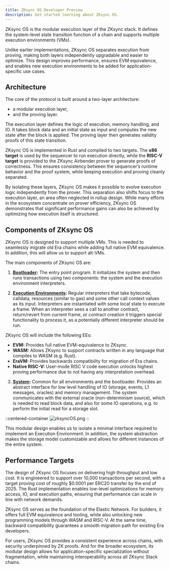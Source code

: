 ```yaml
---
title: ZKsync OS Developer Preview
description: Get started learning about ZKsync OS.
---
```


ZKsync OS is the modular execution layer of the ZKsync stack. It defines the system-level state transition function of a chain
and supports multiple execution environments (VMs).

Unlike earlier implementations, ZKsync OS separates execution from proving,
making both layers independently upgradable and easier to optimize. This design improves performance, ensures EVM equivalence, and enables
new execution environments to be added for application-specific use cases.

## Architecture

The core of the protocol is built around a two-layer architecture:

- a modular execution layer,
- and the proving layer.

The execution layer defines the logic of execution, memory handling, and IO. It takes block data and an initial state as input
and computes the new state after the block is applied. The proving layer then generates validity proofs of this state transition.

ZKsync OS is implemented in Rust and compiled to two targets. The **x86 target** is used by the sequencer to run execution directly,
while the **RISC-V target** is provided to the ZKsync Airbender prover to generate proofs of correctness. This ensures consistency between
the sequencer’s runtime behavior and the proof system, while keeping execution and proving cleanly separated.

By isolating these layers, ZKsync OS makes it possible to evolve execution logic independently from the prover.
This separation also shifts focus to the execution layer, an area often neglected in rollup design. While many efforts
in the ecosystem concentrate on prover efficiency, ZKsync OS demonstrates that significant performance gains can also be
achieved by optimizing how execution itself is structured.

## Components of ZKsync OS

ZKsync OS is designed to support multiple VMs. This is needed to seamlessly migrate old Era chains while adding
full native EVM equivalence. In addition, this will allow us to support alt-VMs.

The main components of ZKsync OS are:

1. **[Bootloader](/zksync-protocol/zksyncos/bootloader):** The entry point program. It initializes the system and then runs transactions using two
components: the system and the execution environment interpreters.

2. **[Execution Environments](/zksync-protocol/zksyncos/execution-environment):** Regular interpreters that take bytecode,
calldata, resources (similar to gas) and some other call context values as its input. Interpreters are instantiated with some local state to execute
a frame. When an interpreter sees a call to another contract, return/revert from current frame, or contract
creation it triggers special functionality to process it, as a potentially different interpreter should be run.

ZKsync OS will include the following EEs:

- **EVM:** Provides full native EVM-equivalence to ZKsync.
- **WASM:** Allows ZKsync to support contracts written in any language that compiles to WASM (e.g. Rust).
- **EraVM:** Provides backwards compatibility for migration of Era chains.
- **Native RISC-V:** User-mode RISC V code execution unlocks highest proving performance due to not having any interpretation overhead.

<!-- markdownlint-disable -->
3. **[System](/zksync-protocol/zksyncos/system):** Common for all environments and the bootloader. Provides an abstract interface for low level
handling of IO (storage, events, L1 messages, oracles) and memory management. The system communicates with the
external oracle (non-determinism source), which is needed to read block data, and also for some IO operations,
e.g. to perform the initial read for a storage slot.

::centered-container
![zksyncOS.png](/images/zksyncos-airbender/zksyncOS.png)
::

This modular design enables us to isolate a minimal interface required to implement an Execution Environment.
In addition, the system abstraction makes the storage model customizable and allows for different instances of the entire system.

## Performance Targets

The design of ZKsync OS focuses on delivering high throughput and low cost.
It is engineered to support over 10,000 transactions per second, with a target proving cost of roughly $0.0001
per ERC20 transfer by the end of 2025. The Rust implementation enables low-level optimizations for memory access,
IO, and execution paths, ensuring that performance can scale in line with network demands.

ZKsync OS serves as the foundation of the Elastic Network. For builders, it offers full EVM equivalence and tooling,
while also unlocking new programming models through WASM and RISC-V.
At the same time, backward compatibility guarantees a smooth migration path for existing Era developers.

For users, ZKsync OS provides a consistent experience across chains, with security underpinned by ZK proofs.
And for the broader ecosystem, its modular design allows for application-specific specialization without fragmentation,
while maintaining interoperability across all ZKsync Stack chains.
